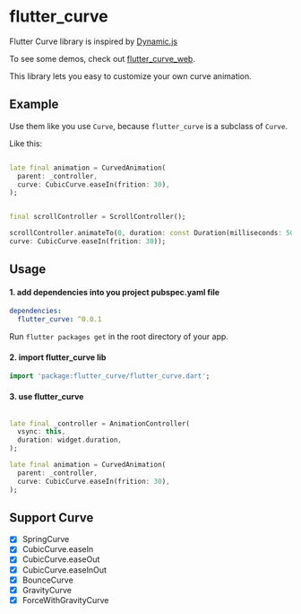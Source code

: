 # flutter_curve

Flutter Curve library is inspired by [Dynamic.js](http://dynamicsjs.com/)

To see some demos, check out [flutter_curve_web](https://drown0315.github.io/flutter_curve/).


This library lets you easy to customize your own curve animation.

## Example

Use them like you use `Curve`, because `flutter_curve` is a subclass of `Curve`.

Like this:

```dart

late final animation = CurvedAnimation(
  parent: _controller,
  curve: CubicCurve.easeIn(frition: 30),
);
```

```dart

final scrollController = ScrollController();

scrollController.animateTo(0, duration: const Duration(milliseconds: 500),
curve: CubicCurve.easeIn(frition: 30));
```


## Usage

#### 1. add dependencies into you project pubspec.yaml file

```yaml
dependencies:
  flutter_curve: ^0.0.1
```

Run `flutter packages get` in the root directory of your app.

#### 2. import flutter_curve lib

```dart
import 'package:flutter_curve/flutter_curve.dart';
```

#### 3. use flutter_curve

```dart

late final _controller = AnimationController(
  vsync: this,
  duration: widget.duration,
);

late final animation = CurvedAnimation(
  parent: _controller,
  curve: CubicCurve.easeIn(frition: 30),
);
```

## Support Curve

- [x] SpringCurve
- [x] CubicCurve.easeIn
- [x] CubicCurve.easeOut
- [x] CubicCurve.easeInOut
- [x] BounceCurve
- [x] GravityCurve
- [x] ForceWithGravityCurve
